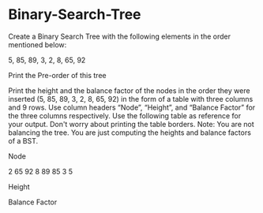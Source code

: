 # Binary-Search-Tree

Create a Binary Search Tree with the following elements in the order mentioned below:

5, 85, 89, 3, 2, 8, 65, 92

 

Print the Pre-order of this tree
   

Print the height and the balance factor of the nodes in the order they were inserted (5, 85, 89, 3, 2, 8, 65, 92) in the form of a table with three columns and 9 rows. Use column headers “Node”, “Height”, and “Balance Factor” for the three columns respectively. Use the following table as reference for your output. Don't worry about printing the table borders.  Note: You are not balancing the tree. You are just computing the heights and balance factors of a BST. 

Node

2
65
92
8
89
85
3
5

Height

Balance Factor
